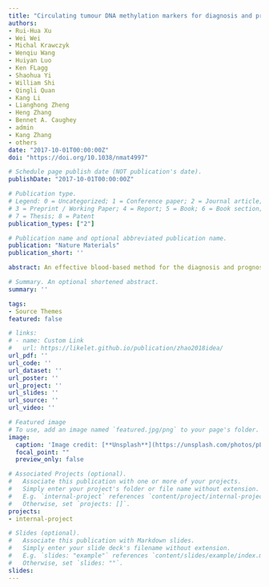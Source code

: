 ```yaml
---
title: "Circulating tumour DNA methylation markers for diagnosis and prognosis of hepatocellular carcinoma"
authors:
- Rui-Hua Xu
- Wei Wei
- Michal Krawczyk
- Wenqiu Wang
- Huiyan Luo
- Ken FLagg
- Shaohua Yi
- William Shi
- Qingli Quan
- Kang Li
- Lianghong Zheng
- Heng Zhang
- Bennet A. Caughey
- admin
- Kang Zhang
- others
date: "2017-10-01T00:00:00Z"
doi: "https://doi.org/10.1038/nmat4997"

# Schedule page publish date (NOT publication's date).
publishDate: "2017-10-01T00:00:00Z"

# Publication type.
# Legend: 0 = Uncategorized; 1 = Conference paper; 2 = Journal article;
# 3 = Preprint / Working Paper; 4 = Report; 5 = Book; 6 = Book section;
# 7 = Thesis; 8 = Patent
publication_types: ["2"]

# Publication name and optional abbreviated publication name.
publication: "Nature Materials"
publication_short: ''

abstract: An effective blood-based method for the diagnosis and prognosis of hepatocellular carcinoma (HCC) has not yet been developed. Circulating tumour DNA (ctDNA) carrying cancer-specific genetic and epigenetic aberrations may enable a noninvasive ‘liquid biopsy’ for diagnosis and monitoring of cancer. Here, we identified an HCC-specific methylation marker panel by comparing HCC tissue and normal blood leukocytes and showed that methylation profiles of HCC tumour DNA and matched plasma ctDNA are highly correlated. Using cfDNA samples from a large cohort of 1,098 HCC patients and 835 normal controls, we constructed a diagnostic prediction model that showed high diagnostic specificity and sensitivity (P < 0.001) and was highly correlated with tumour burden, treatment response, and stage. Additionally, we constructed a prognostic prediction model that effectively predicted prognosis and survival (P < 0.001). Together, these findings demonstrate in a large clinical cohort the utility of ctDNA methylation markers in the diagnosis, surveillance, and prognosis of HCC.

# Summary. An optional shortened abstract.
summary: ''

tags:
- Source Themes
featured: false

# links:
# - name: Custom Link
#   url: https://likelet.github.io/publication/zhao2018idea/
url_pdf: ''
url_code: ''
url_dataset: ''
url_poster: ''
url_project: ''
url_slides: ''
url_source: ''
url_video: ''

# Featured image
# To use, add an image named `featured.jpg/png` to your page's folder. 
image:
  caption: 'Image credit: [**Unsplash**](https://unsplash.com/photos/pLCdAaMFLTE)'
  focal_point: ""
  preview_only: false

# Associated Projects (optional).
#   Associate this publication with one or more of your projects.
#   Simply enter your project's folder or file name without extension.
#   E.g. `internal-project` references `content/project/internal-project/index.md`.
#   Otherwise, set `projects: []`.
projects:
- internal-project

# Slides (optional).
#   Associate this publication with Markdown slides.
#   Simply enter your slide deck's filename without extension.
#   E.g. `slides: "example"` references `content/slides/example/index.md`.
#   Otherwise, set `slides: ""`.
slides:
---
```

